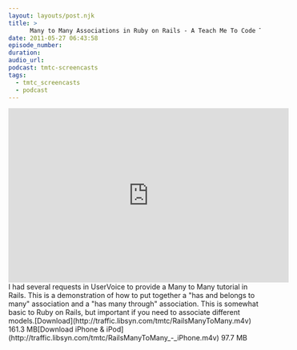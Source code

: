```yaml
---
layout: layouts/post.njk
title: >
      Many to Many Associations in Ruby on Rails - A Teach Me To Code Tutorial
date: 2011-05-27 06:43:58
episode_number: 
duration: 
audio_url: 
podcast: tmtc-screencasts
tags: 
  - tmtc_screencasts
  - podcast
---
```


<iframe width="560" height="349" src="http://www.youtube.com/embed/TSuMXVaIB9A" frameborder="0" allowfullscreen></iframe>I had several requests in UserVoice to provide a Many to Many tutorial in Rails. This is a demonstration of how to put together a "has and belongs to many" association and a "has many through" association. This is somewhat basic to Ruby on Rails, but important if you need to associate different models.[Download](http://traffic.libsyn.com/tmtc/RailsManyToMany.m4v) 161.3 MB[Download iPhone & iPod](http://traffic.libsyn.com/tmtc/RailsManyToMany_-_iPhone.m4v) 97.7 MB
